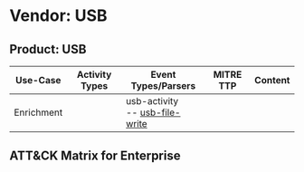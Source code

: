 Vendor: USB
===========
Product: USB
------------
|  Use-Case  | Activity Types | Event Types/Parsers                                                                   | MITRE TTP | Content |
|:----------:| -------------- | ------------------------------------------------------------------------------------- | --------- | ------- |
| Enrichment |                |  usb-activity<br> -- [usb-file-write](../Parsers/parserContent_usb-file-write.md)<br> |           |         |

ATT&CK Matrix for Enterprise
----------------------------
